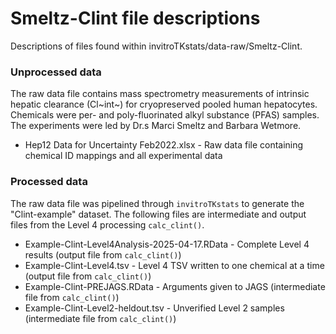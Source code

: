 # Smeltz-Clint file descriptions 

Descriptions of files found within invitroTKstats/data-raw/Smeltz-Clint. 

### Unprocessed data 
The raw data file contains mass spectrometry measurements of intrinsic hepatic clearance (Cl~int~) for cryopreserved pooled human hepatocytes. Chemicals were per- and poly-fluorinated alkyl substance (PFAS) samples. The experiments were led by Dr.s Marci Smeltz and Barbara Wetmore. 
  
  * Hep12 Data for Uncertainty Feb2022.xlsx - Raw data file containing chemical ID mappings and all experimental data 

### Processed data 
The raw data file was pipelined through `invitroTKstats` to generate the "Clint-example" dataset. The following files are intermediate and output files from the Level 4 processing `calc_clint()`.
  
  * Example-Clint-Level4Analysis-2025-04-17.RData - Complete Level 4 results (output file from `calc_clint()`)
  * Example-Clint-Level4.tsv - Level 4 TSV written to one chemical at a time (output file from `calc_clint()`)
  * Example-Clint-PREJAGS.RData - Arguments given to JAGS (intermediate file from `calc_clint()`)
  * Example-Clint-Level2-heldout.tsv - Unverified Level 2 samples (intermediate file from `calc_clint()`)